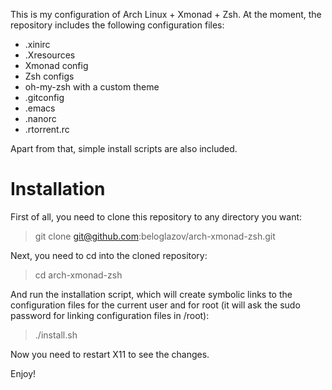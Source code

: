 This is my configuration of Arch Linux + Xmonad + Zsh. At the moment, the repository includes the following configuration files:

 * .xinirc
 * .Xresources
 * Xmonad config
 * Zsh configs
 * oh-my-zsh with a custom theme
 * .gitconfig
 * .emacs
 * .nanorc
 * .rtorrent.rc

Apart from that, simple install scripts are also included.

# Installation

First of all, you need to clone this repository to any directory you want:

> git clone git@github.com:beloglazov/arch-xmonad-zsh.git

Next, you need to cd into the cloned repository:

> cd arch-xmonad-zsh

And run the installation script, which will create symbolic links to the configuration files for the current user and for root (it will ask the sudo password for linking configuration files in /root):

> ./install.sh

Now you need to restart X11 to see the changes.


Enjoy!
